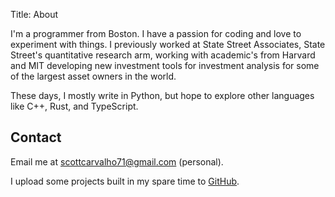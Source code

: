 Title: About

I'm a programmer from Boston. I have a passion for coding and love to experiment with things. I previously worked at State Street Associates, State Street's quantitative research arm, working with academic's from Harvard and MIT developing new investment tools for investment analysis for some of the largest asset owners in the world.

These days, I mostly write in Python, but hope to explore other languages like C++, Rust, and TypeScript.

## Contact

Email me at [scottcarvalho71@gmail.com](scottcarvalho71@gmail.com) (personal).

I upload some projects built in my spare time to [GitHub](https://github.com/Scarvy).